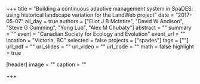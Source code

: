 +++
title = "Building a continuous adaptive management system in SpaDES: using historical landscape variation for the LandWeb project"
date = "2017-05-07"
all_day = true
authors = ["Eliot J B McIntire", "David W Andison", "Steve G Cumming", "Yong Luo", "Alex M Chubaty"]
abstract = ""
summary = ""
event = "Canadian Society for Ecology and Evolution"
event_url = ""
location = "Victoria, BC"
selected = false
projects = ["spades"]
tags = [""]
url_pdf = ""
url_slides = ""
url_video = ""
url_code = ""
math = false
highlight = true

[header]
image = ""
caption = ""

+++
